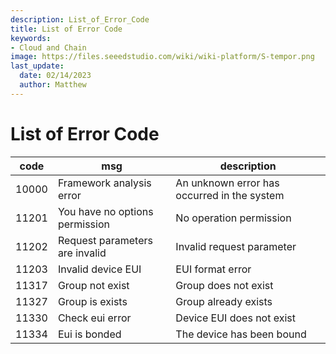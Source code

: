 ```yaml
---
description: List_of_Error_Code
title: List of Error Code
keywords:
- Cloud and Chain
image: https://files.seeedstudio.com/wiki/wiki-platform/S-tempor.png        
last_update:
  date: 02/14/2023
  author: Matthew
---
```


<div class="post-header">
<h1>List of Error Code</h1>
</div>
<div class="post-content">
<div id="toc"></div>
<table>
<thead>
<tr>
<th>code</th>
<th>msg</th>
<th>description</th>
</tr>
</thead>
<tbody>
<tr>
<td>10000</td>
<td>Framework analysis error</td>
<td>An unknown error has occurred in the system</td>
</tr>
<tr>
<td>11201</td>
<td>You have no options permission</td>
<td>No operation permission</td>
</tr>
<tr>
<td>11202</td>
<td>Request parameters are invalid</td>
<td>Invalid request parameter</td>
</tr>
<tr>
<td>11203</td>
<td>Invalid device EUI</td>
<td>EUI format error</td>
</tr>
<tr>
<td>11317</td>
<td>Group not exist</td>
<td>Group does not exist</td>
</tr>
<tr>
<td>11327</td>
<td>Group is exists</td>
<td>Group already exists</td>
</tr>
<tr>
<td>11330</td>
<td>Check eui error</td>
<td>Device EUI does not exist</td>
</tr>
<tr>
<td>11334</td>
<td>Eui is bonded</td>
<td>The device has been bound</td>
</tr>
</tbody>
</table>
</div>